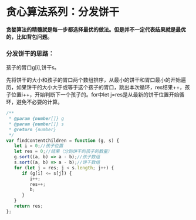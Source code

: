 # 贪心算法系列：分发饼干

**贪婪算法的精髓就是每一步都选择最优的做法。但是并不一定代表结果就是最优的，比如背包问题。**

### 分发饼干的思路：

孩子的胃口g[i],饼干s。

先将饼干的大小和孩子的胃口两个数组排序，从最小的饼干和胃口最小的开始遍历，如果饼干的大小大于或等于这个孩子的胃口，跳出本次循环，res结果++，孩子位置i++，开始判断下一个孩子的。for中let j=res是从最新的饼干位置开始循环，避免不必要的计算。

```js
/**
 * @param {number[]} g
 * @param {number[]} s
 * @return {number}
 */
var findContentChildren = function (g, s) {
   let i = 0;//孩子位置
   let res = 0;//结果（分到饼干的孩子的数量）
   g.sort((a, b) => a - b);//孩子数组
   s.sort((a, b) => a - b);//饼干数组
   for (let j = res; j < s.length; j++) {
      if (g[i] <= s[j]) {
         i++;
         res++;
         b;
      }
   }
   return res;
};
```

